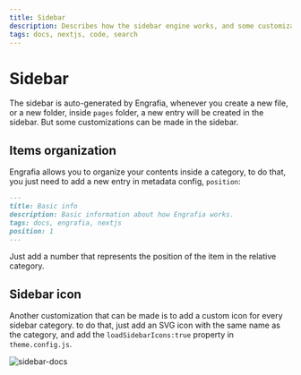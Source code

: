 ```yaml
---
title: Sidebar
description: Describes how the sidebar engine works, and some customizations.
tags: docs, nextjs, code, search
---
```


# Sidebar

The sidebar is auto-generated by Engrafia, whenever you create a new file, or a new folder, inside `pages` folder, a new entry will be created in the sidebar. But some customizations can be made in the sidebar.

## Items organization

Engrafia allows you to organize your contents inside a category, to do that, you just need to add a new entry in metadata config, `position`:

```md
---
title: Basic info
description: Basic information about how Engrafia works.
tags: docs, engrafia, nextjs
position: 1
---
```

Just add a number that represents the position of the item in the relative category.

## Sidebar icon

Another customization that can be made is to add a custom icon for every sidebar category. to do that, just add an SVG icon with the same name as the category, and add the `loadSidebarIcons:true` property in `theme.config.js`.

![sidebar-docs](/imgs/sidebar.png)
